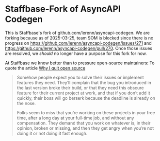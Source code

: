 # Staffbase-Fork of AsyncAPI Codegen

This is Staffbase's fork of github.com/lerenn/asyncapi-codegen. We are forking
because as of 2025-03-25, team SOM is blocked since there is no progress on
https://github.com/lerenn/asyncapi-codegen/issues/271 and
https://github.com/lerenn/asyncapi-codegen/pull/270. Once those issues are
resolved, we *should* no longer have a purpose for this fork for now.

At Staffbase we know better than to pressure open-source maintainers: To quote
the article 
[Why I quit open source](https://dev.to/sapegin/why-i-quit-open-source-1n2e) 

> Somehow people expect you to solve their issues or implement features they
> need. They’ll complain that the bug you introduced in the last version broke
> their build, or that they need this obscure feature for their current project
> at work, and that if you don’t add it quickly, their boss will go berserk
> because the deadline is already on the nose.
> 
> Folks seem to miss that you’re working on these projects in your free time,
> after a long day at your full-time job, and without any compensation. They
> demand that you work on whatever is, in their opinion, broken or missing, and
> then they get angry when you’re not doing it or not doing it fast enough.
